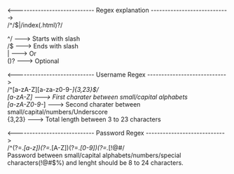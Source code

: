 <---------------------------- Regex explanation ---------------------------->  
/^/$|/index(.html)?/  

^/ ---> Starts with slash  
/$ ---> Ends with slash  
| ---> Or  
()? ---> Optional  

<---------------------------- Username Regex ---------------------------->  
/^[a-zA-Z][a-za-z0-9-_]{3,23}$/  
[a-zA-Z] ---> First charater between small/capital alphabets  
[a-zA-Z0-9-_] ---> Second charater between small/capital/numbers/Underscore  
{3,23} ---> Total length between 3 to 23 characters  

<---------------------------- Password Regex ---------------------------->  
/^(?=.*[a-z])(?=.*[A-Z])(?=.*[0-9])(?=.*[!@#$%]).{8,24}$/  
Password between small/capital alphabets/numbers/special characters(!@#$%) and lenght should be 8 to 24 characters.  
